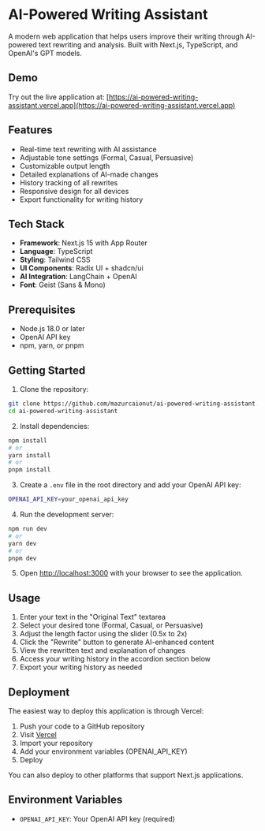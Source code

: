 # AI-Powered Writing Assistant

A modern web application that helps users improve their writing through AI-powered text rewriting and analysis. Built with Next.js, TypeScript, and OpenAI's GPT models.

## Demo

Try out the live application at: [https://ai-powered-writing-assistant.vercel.app](https://ai-powered-writing-assistant.vercel.app)

## Features

- Real-time text rewriting with AI assistance
- Adjustable tone settings (Formal, Casual, Persuasive)
- Customizable output length
- Detailed explanations of AI-made changes
- History tracking of all rewrites
- Responsive design for all devices
- Export functionality for writing history

## Tech Stack

- **Framework**: Next.js 15 with App Router
- **Language**: TypeScript
- **Styling**: Tailwind CSS
- **UI Components**: Radix UI + shadcn/ui
- **AI Integration**: LangChain + OpenAI
- **Font**: Geist (Sans & Mono)

## Prerequisites

- Node.js 18.0 or later
- OpenAI API key
- npm, yarn, or pnpm

## Getting Started

1. Clone the repository:

```bash
git clone https://github.com/mazurcaionut/ai-powered-writing-assistant.git
cd ai-powered-writing-assistant
```

2. Install dependencies:

```bash
npm install
# or
yarn install
# or
pnpm install
```

3. Create a `.env` file in the root directory and add your OpenAI API key:

```bash
OPENAI_API_KEY=your_openai_api_key
```

4. Run the development server:

```bash
npm run dev
# or
yarn dev
# or
pnpm dev
```

5. Open [http://localhost:3000](http://localhost:3000) with your browser to see the application.

## Usage

1. Enter your text in the "Original Text" textarea
2. Select your desired tone (Formal, Casual, or Persuasive)
3. Adjust the length factor using the slider (0.5x to 2x)
4. Click the "Rewrite" button to generate AI-enhanced content
5. View the rewritten text and explanation of changes
6. Access your writing history in the accordion section below
7. Export your writing history as needed

## Deployment

The easiest way to deploy this application is through Vercel:

1. Push your code to a GitHub repository
2. Visit [Vercel](https://vercel.com)
3. Import your repository
4. Add your environment variables (OPENAI_API_KEY)
5. Deploy

You can also deploy to other platforms that support Next.js applications.

## Environment Variables

- `OPENAI_API_KEY`: Your OpenAI API key (required)
